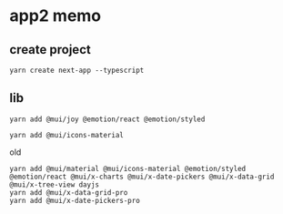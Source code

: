 # app2 memo

## create project

```
yarn create next-app --typescript
```

## lib

```
yarn add @mui/joy @emotion/react @emotion/styled
```

```
yarn add @mui/icons-material
```

old

```
yarn add @mui/material @mui/icons-material @emotion/styled @emotion/react @mui/x-charts @mui/x-date-pickers @mui/x-data-grid @mui/x-tree-view dayjs
yarn add @mui/x-data-grid-pro
yarn add @mui/x-date-pickers-pro
```

